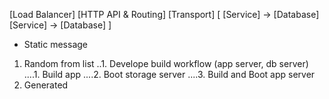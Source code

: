 [Load Balancer]
[HTTP API & Routing]
[Transport]
[
	[Service] -> [Database]
	[Service] -> [Database]
]

- Static message
1. Random from list
..1. Develope build workflow (app server, db server)
....1. Build app
....2. Boot storage server
....3. Build and Boot app server
2. Generated
